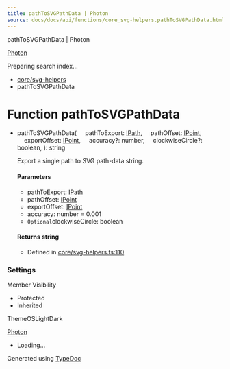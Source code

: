 ```yaml
---
title: pathToSVGPathData | Photon
source: docs/docs/api/functions/core_svg-helpers.pathToSVGPathData.html
---
```


pathToSVGPathData | Photon

[Photon](../index.html)




Preparing search index...

* [core/svg-helpers](../modules/core_svg-helpers.html)
* pathToSVGPathData

# Function pathToSVGPathData

* pathToSVGPathData(
      pathToExport: [IPath](../interfaces/core_schema.IPath.html),
      pathOffset: [IPoint](../interfaces/core_schema.IPoint.html),
      exportOffset: [IPoint](../interfaces/core_schema.IPoint.html),
      accuracy?: number,
      clockwiseCircle?: boolean,
  ): string

  Export a single path to SVG path-data string.

  #### Parameters

  + pathToExport: [IPath](../interfaces/core_schema.IPath.html)
  + pathOffset: [IPoint](../interfaces/core_schema.IPoint.html)
  + exportOffset: [IPoint](../interfaces/core_schema.IPoint.html)
  + accuracy: number = 0.001
  + `Optional`clockwiseCircle: boolean

  #### Returns string

  + Defined in [core/svg-helpers.ts:110](https://github.com/mwhite454/photon/blob/main/packages/photon/src/core/svg-helpers.ts#L110)

### Settings

Member Visibility

* Protected
* Inherited

ThemeOSLightDark

[Photon](../index.html)

* Loading...

Generated using [TypeDoc](https://typedoc.org/)
